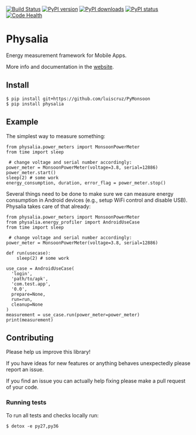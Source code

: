 [![Build Status](https://travis-ci.org/TQRG/physalia.svg?branch=master)](https://travis-ci.org/TQRG/physalia)
[![PyPI version](https://badge.fury.io/py/physalia.svg)](https://badge.fury.io/py/physalia)
[![PyPI downloads](https://img.shields.io/pypi/d/physalia.svg)](https://pypi.python.org/pypi/physalia)
[![PyPI status](https://img.shields.io/pypi/status/physalia.svg)](https://pypi.python.org/pypi/physalia)
[![Code Health](https://landscape.io/github/TQRG/physalia/master/landscape.svg?style=flat)](https://landscape.io/github/TQRG/physalia/master)


# Physalia

Energy measurement framework for Mobile Apps.

More info and documentation in the [website](https://tqrg.github.io/physalia/).

## Install

```
$ pip install git+https://github.com/luiscruz/PyMonsoon
$ pip install physalia
```

## Example

The simplest way to measure something:

```
from physalia.power_meters import MonsoonPowerMeter
from time import sleep
 
 # change voltage and serial number accordingly:
power_meter = MonsoonPowerMeter(voltage=3.8, serial=12886) 
power_meter.start()
sleep(2) # some work
energy_consumption, duration, error_flag = power_meter.stop()
```

Several things need to be done to make sure we can measure energy consumption in Android devices (e.g., setup WiFi control and disable USB).
Physalia takes care of that already:



````
from physalia.power_meters import MonsoonPowerMeter
from physalia.energy_profiler import AndroidUseCase
from time import sleep

 # change voltage and serial number accordingly:
power_meter = MonsoonPowerMeter(voltage=3.8, serial=12886)

def run(usecase):
	sleep(2) # some work
	
use_case = AndroidUseCase(
  'login',
  'path/to/apk',
  'com.test.app',
  '0.0',
  prepare=None,
  run=run,
  cleanup=None
)
measurement = use_case.run(power_meter=power_meter)
print(measurement)
````

## Contributing

Please help us improve this library!

If you have ideas for new features or anything behaves unexpectedly please report an issue.

If you find an issue you can actually help fixing please make a pull request of your code.

### Running tests

To run all tests and checks locally run:

`$ detox -e py27,py36`
